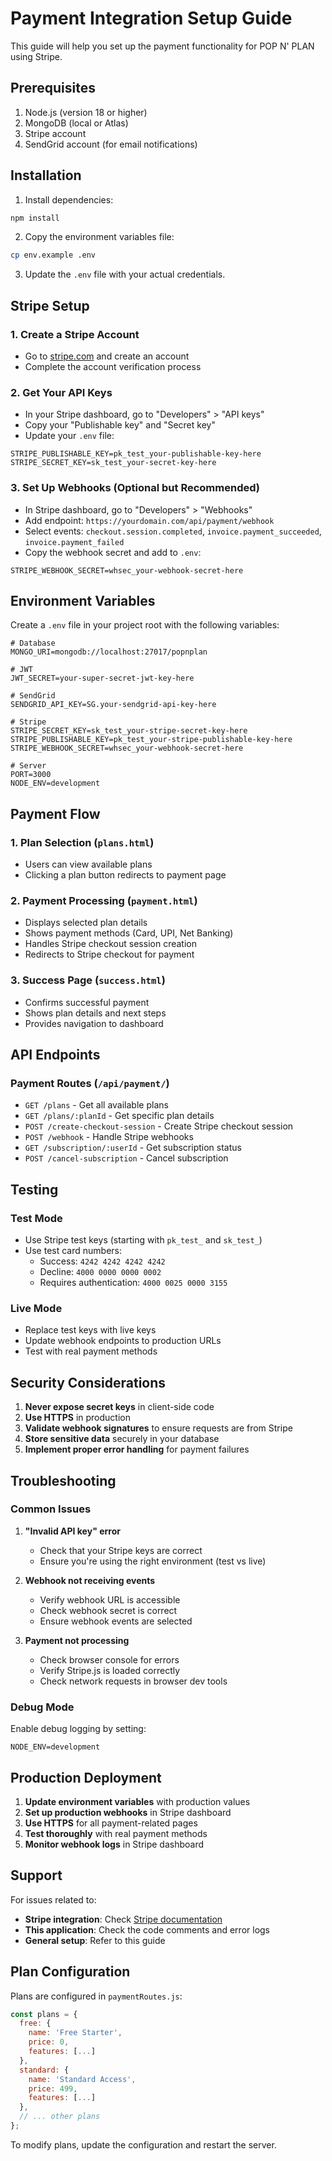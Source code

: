 # Payment Integration Setup Guide

This guide will help you set up the payment functionality for POP N' PLAN using Stripe.

## Prerequisites

1. Node.js (version 18 or higher)
2. MongoDB (local or Atlas)
3. Stripe account
4. SendGrid account (for email notifications)

## Installation

1. Install dependencies:
```bash
npm install
```

2. Copy the environment variables file:
```bash
cp env.example .env
```

3. Update the `.env` file with your actual credentials.

## Stripe Setup

### 1. Create a Stripe Account
- Go to [stripe.com](https://stripe.com) and create an account
- Complete the account verification process

### 2. Get Your API Keys
- In your Stripe dashboard, go to "Developers" > "API keys"
- Copy your "Publishable key" and "Secret key"
- Update your `.env` file:
```
STRIPE_PUBLISHABLE_KEY=pk_test_your-publishable-key-here
STRIPE_SECRET_KEY=sk_test_your-secret-key-here
```

### 3. Set Up Webhooks (Optional but Recommended)
- In Stripe dashboard, go to "Developers" > "Webhooks"
- Add endpoint: `https://yourdomain.com/api/payment/webhook`
- Select events: `checkout.session.completed`, `invoice.payment_succeeded`, `invoice.payment_failed`
- Copy the webhook secret and add to `.env`:
```
STRIPE_WEBHOOK_SECRET=whsec_your-webhook-secret-here
```

## Environment Variables

Create a `.env` file in your project root with the following variables:

```env
# Database
MONGO_URI=mongodb://localhost:27017/popnplan

# JWT
JWT_SECRET=your-super-secret-jwt-key-here

# SendGrid
SENDGRID_API_KEY=SG.your-sendgrid-api-key-here

# Stripe
STRIPE_SECRET_KEY=sk_test_your-stripe-secret-key-here
STRIPE_PUBLISHABLE_KEY=pk_test_your-stripe-publishable-key-here
STRIPE_WEBHOOK_SECRET=whsec_your-webhook-secret-here

# Server
PORT=3000
NODE_ENV=development
```

## Payment Flow

### 1. Plan Selection (`plans.html`)
- Users can view available plans
- Clicking a plan button redirects to payment page

### 2. Payment Processing (`payment.html`)
- Displays selected plan details
- Shows payment methods (Card, UPI, Net Banking)
- Handles Stripe checkout session creation
- Redirects to Stripe checkout for payment

### 3. Success Page (`success.html`)
- Confirms successful payment
- Shows plan details and next steps
- Provides navigation to dashboard

## API Endpoints

### Payment Routes (`/api/payment/`)

- `GET /plans` - Get all available plans
- `GET /plans/:planId` - Get specific plan details
- `POST /create-checkout-session` - Create Stripe checkout session
- `POST /webhook` - Handle Stripe webhooks
- `GET /subscription/:userId` - Get subscription status
- `POST /cancel-subscription` - Cancel subscription

## Testing

### Test Mode
- Use Stripe test keys (starting with `pk_test_` and `sk_test_`)
- Use test card numbers:
  - Success: `4242 4242 4242 4242`
  - Decline: `4000 0000 0000 0002`
  - Requires authentication: `4000 0025 0000 3155`

### Live Mode
- Replace test keys with live keys
- Update webhook endpoints to production URLs
- Test with real payment methods

## Security Considerations

1. **Never expose secret keys** in client-side code
2. **Use HTTPS** in production
3. **Validate webhook signatures** to ensure requests are from Stripe
4. **Store sensitive data** securely in your database
5. **Implement proper error handling** for payment failures

## Troubleshooting

### Common Issues

1. **"Invalid API key" error**
   - Check that your Stripe keys are correct
   - Ensure you're using the right environment (test vs live)

2. **Webhook not receiving events**
   - Verify webhook URL is accessible
   - Check webhook secret is correct
   - Ensure webhook events are selected

3. **Payment not processing**
   - Check browser console for errors
   - Verify Stripe.js is loaded correctly
   - Check network requests in browser dev tools

### Debug Mode

Enable debug logging by setting:
```env
NODE_ENV=development
```

## Production Deployment

1. **Update environment variables** with production values
2. **Set up production webhooks** in Stripe dashboard
3. **Use HTTPS** for all payment-related pages
4. **Test thoroughly** with real payment methods
5. **Monitor webhook logs** in Stripe dashboard

## Support

For issues related to:
- **Stripe integration**: Check [Stripe documentation](https://stripe.com/docs)
- **This application**: Check the code comments and error logs
- **General setup**: Refer to this guide

## Plan Configuration

Plans are configured in `paymentRoutes.js`:

```javascript
const plans = {
  free: {
    name: 'Free Starter',
    price: 0,
    features: [...]
  },
  standard: {
    name: 'Standard Access',
    price: 499,
    features: [...]
  },
  // ... other plans
};
```

To modify plans, update the configuration and restart the server.

